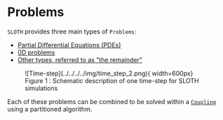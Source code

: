 # Problems

`SLOTH` provides three main types of `Problems`: 

- [Partial Differential Equations (PDEs)](PDEs/index.md) 
- [0D problems](0D/index.md) 
- [Other types, referred to as "the remainder"](Remainder/index.md) 

<figure markdown="span">
  ![Time-step](../../../../img/time_step_2.png){  width=600px}
  <figcaption>Figure 1 : Schematic description of one time-step for SLOTH simulations
</figcaption>
</figure>

Each of these problems can be combined to be solved within a [`Coupling`](../Couplings/index.md) using a partitioned algorithm.